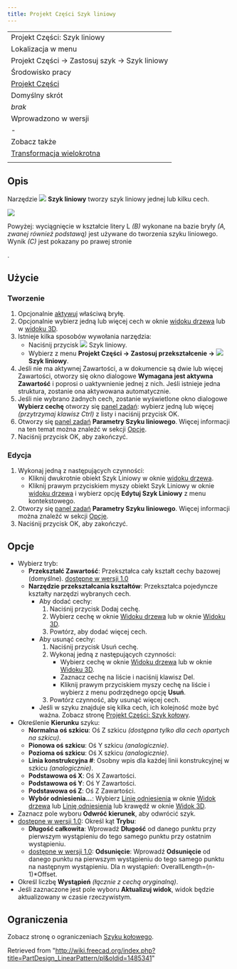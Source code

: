```yaml
---
title: Projekt Części Szyk liniowy
---
```

|  |
| --- |
| Projekt Części: Szyk liniowy |
| Lokalizacja w menu |
| Projekt Części → Zastosuj szyk → Szyk liniowy |
| Środowisko pracy |
| [Projekt Części](/PartDesign_Workbench/pl "PartDesign Workbench/pl") |
| Domyślny skrót |
| *brak* |
| Wprowadzono w wersji |
| - |
| Zobacz także |
| [Transformacja wielokrotna](/PartDesign_MultiTransform/pl "PartDesign MultiTransform/pl") |
|  |

## Opis

Narzędzie ![](/images/PartDesign_LinearPattern.svg) **Szyk liniowy** tworzy szyk liniowy jednej lub kilku cech.

![](/images/PartDesign_LinearPattern_example.svg)

Powyżej: wyciągnięcie w kształcie litery L *(B)* wykonane na bazie bryły *(A, zwanej również podstawą)* jest używane do tworzenia szyku liniowego. Wynik *(C)* jest pokazany po prawej stronie

.

## Użycie

### Tworzenie

1. Opcjonalnie [aktywuj](/PartDesign_Body/pl#Aktywny_status "PartDesign Body/pl") właściwą bryłę.
2. Opcjonalnie wybierz jedną lub więcej cech w oknie [widoku drzewa](/Tree_view/pl "Tree view/pl") lub w [widoku 3D](/3D_view/pl "3D view/pl").
3. Istnieje kilka sposobów wywołania narzędzia:
   * Naciśnij przycisk ![](/images/PartDesign_LinearPattern.svg) Szyk liniowy.
   * Wybierz z menu **Projekt Części → Zastosuj przekształcenie → ![](/images/PartDesign_LinearPattern.svg) Szyk liniowy**.
4. Jeśli nie ma aktywnej Zawartości, a w dokumencie są dwie lub więcej Zawartości, otworzy się okno dialogowe **Wymagana jest aktywna Zawartość** i poprosi o uaktywnienie jednej z nich. Jeśli istnieje jedna struktura, zostanie ona aktywowana automatycznie.
5. Jeśli nie wybrano żadnych cech, zostanie wyświetlone okno dialogowe **Wybierz cechę** otworzy się [panel zadań](/Task_panel/pl "Task panel/pl"): wybierz jedną lub więcej *(przytrzymaj klawisz Ctrl)* z listy i naciśnij przycisk OK.
6. Otworzy się [panel zadań](/Task_panel/pl "Task panel/pl") **Parametry Szyku liniowego**. Więcej informacji na ten temat można znaleźć w sekcji [Opcje](#Opcje).
7. Naciśnij przycisk OK, aby zakończyć.

### Edycja

1. Wykonaj jedną z następujących czynności:
   * Kliknij dwukrotnie obiekt Szyk Liniowy w oknie [widoku drzewa](/Tree_view/pl "Tree view/pl").
   * Kliknij prawym przyciskiem myszy obiekt Szyk Liniowy w oknie [widoku drzewa](/Tree_view/pl "Tree view/pl") i wybierz opcję **Edytuj Szyk Liniowy** z menu kontekstowego.
2. Otworzy się [panel zadań](/Task_panel/pl "Task panel/pl") **Parametry Szyku liniowego**. Więcej informacji można znaleźć w sekcji [Opcje](#Opcje).
3. Naciśnij przycisk OK, aby zakończyć.

## Opcje

* Wybierz tryb:
  + **Przekształć Zawartość**: Przekształca cały kształt cechy bazowej (domyślne). [dostępne w wersji 1.0](/Release_notes_1.0/pl "Release notes 1.0/pl")
  + **Narzędzie przekształcania kształtów**: Przekształca pojedyncze kształty narzędzi wybranych cech.
    - Aby dodać cechy:
      1. Naciśnij przycisk Dodaj cechę.
      2. Wybierz cechę w oknie [Widoku drzewa](/Tree_view/pl "Tree view/pl") lub w oknie [Widoku 3D](/3D_view/pl "3D view/pl").
      3. Powtórz, aby dodać więcej cech.
    - Aby usunąć cechy:
      1. Naciśnij przycisk Usuń cechę.
      2. Wykonaj jedną z następujących czynności:
         * Wybierz cechę w oknie [Widoku drzewa](/Tree_view/pl "Tree view/pl") lub w oknie [Widoku 3D](/3D_view/pl "3D view/pl").
         * Zaznacz cechę na liście i naciśnij klawisz Del.
         * Kliknij prawym przyciskiem myszy cechę na liście i wybierz z menu podrzędnego opcję **Usuń**.
      3. Powtórz czynność, aby usunąć więcej cech.
    - Jeśli w szyku znajduje się kilka cech, ich kolejność może być ważna. Zobacz stronę [Projekt Części: Szyk kołowy](/PartDesign_PolarPattern/pl#Kolejność_cech "PartDesign PolarPattern/pl").
* Określenie **Kierunku** szyku:
  + **Normalna oś szkicu**: Oś Z szkicu *(dostępna tylko dla cech opartych na szkicu)*.
  + **Pionowa oś szkicu**: Oś Y szkicu *(analogicznie)*.
  + **Pozioma oś szkicu**: Oś X szkicu *(analogicznie)*.
  + **Linia konstrukcyjna #**: Osobny wpis dla każdej linii konstrukcyjnej w szkicu *(analogicznie)*.
  + **Podstawowa oś X**: Oś X Zawartości.
  + **Podstawowa oś Y**: Oś Y Zawartości.
  + **Podstawowa oś Z**: Oś Z Zawartości.
  + **Wybór odniesienia...**: Wybierz [Linię odniesienia](/PartDesign_Line/pl "PartDesign Line/pl") w oknie [Widok drzewa](/Tree_view/pl "Tree view/pl") lub [Linię odniesienia](/PartDesign_Line/pl "PartDesign Line/pl") lub krawędź w oknie [Widok 3D](/3D_view/pl "3D view/pl").
* Zaznacz pole wyboru **Odwróć kierunek**, aby odwrócić szyk.
* [dostępne w wersji 1.0](/Release_notes_1.0/pl "Release notes 1.0/pl"): Określ kąt **Trybu**:
  + **Długość całkowita**: Wprowadź **Długość** od danego punktu przy pierwszym wystąpieniu do tego samego punktu przy ostatnim wystąpieniu.
  + [dostępne w wersji 1.0](/Release_notes_1.0/pl "Release notes 1.0/pl"): **Odsunięcie**: Wprowadź **Odsunięcie** od danego punktu na pierwszym wystąpieniu do tego samego punktu na następnym wystąpieniu. Dla n wystąpień: OverallLength=(n-1)\*Offset.
* Określ liczbę **Wystąpień** *(łącznie z cechą oryginalną)*.
* Jeśli zaznaczone jest pole wyboru **Aktualizuj widok**, widok będzie aktualizowany w czasie rzeczywistym.

## Ograniczenia

Zobacz stronę o ograniczeniach [Szyku kołowego](/PartDesign_PolarPattern/pl#Ograniczenia "PartDesign PolarPattern/pl").

Retrieved from "<http://wiki.freecad.org/index.php?title=PartDesign_LinearPattern/pl&oldid=1485341>"